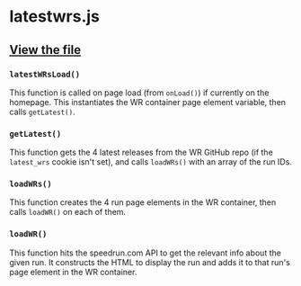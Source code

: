 # latestwrs.js

## [View the file](https://github.com/VRSpeedruns/VRSR/blob/master/vrsrassets/js/latestwrs.js)

### `latestWRsLoad()`

This function is called on page load (from `onLoad()`) if currently on the homepage. This instantiates the WR container page element variable, then calls `getLatest()`.

### `getLatest()`

This function gets the 4 latest releases from the WR GitHub repo (if the `latest_wrs` cookie isn't set), and calls `loadWRs()` with an array of the run IDs.

### `loadWRs()`

This function creates the 4 run page elements in the WR container, then calls `loadWR()` on each of them.

### `loadWR()`

This function hits the speedrun.com API to get the relevant info about the given run. It constructs the HTML to display the run and adds it to that run's page element in the WR container.